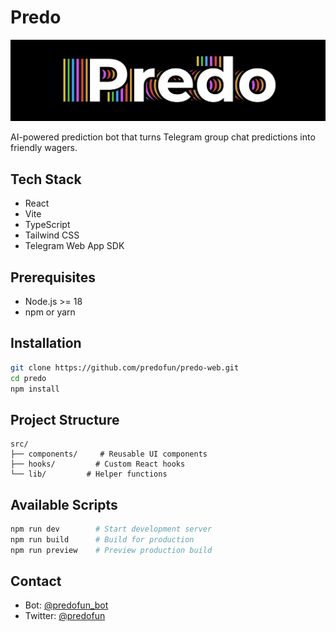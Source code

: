 # Predo

![Predo Logo](/public/predo-logo.jpg)

AI-powered prediction bot that turns Telegram group chat predictions into friendly wagers.

## Tech Stack

- React
- Vite
- TypeScript
- Tailwind CSS
- Telegram Web App SDK

## Prerequisites

- Node.js >= 18
- npm or yarn

## Installation

```bash
git clone https://github.com/predofun/predo-web.git
cd predo
npm install
```

## Project Structure

```
src/
├── components/     # Reusable UI components
├── hooks/         # Custom React hooks
└── lib/         # Helper functions
```

## Available Scripts

```bash
npm run dev        # Start development server
npm run build      # Build for production
npm run preview    # Preview production build
```

## Contact

- Bot: [@predofun_bot](https://t.co/FtP1JAWtEC)
- Twitter: [@predofun](https://x.com/predofun)
